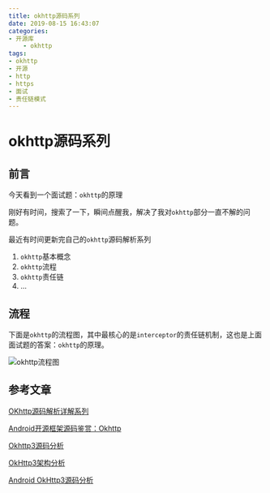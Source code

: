 ```yaml
---
title: okhttp源码系列
date: 2019-08-15 16:43:07
categories:
- 开源库
    - okhttp
tags:
- okhttp
- 开源
- http
- https
- 面试
- 责任链模式
---
```


# okhttp源码系列

## 前言

今天看到一个面试题：`okhttp`的原理

刚好有时间，搜索了一下，瞬间点醒我，解决了我对`okhttp`部分一直不解的问题。

最近有时间更新完自己的`okhttp`源码解析系列


1. `okhttp`基本概念
2. `okhttp`流程
3. `okhttp`责任链
4. ...

## 流程

下面是`okhttp`的流程图，其中最核心的是`interceptor`的责任链机制，这也是上面面试题的答案：`okhttp`的原理。

![okhttp流程图](okhttp流程图.jpg)

## 参考文章

[OKhttp源码解析详解系列](https://www.jianshu.com/p/d98be38a6d3f)

[Android开源框架源码鉴赏：Okhttp](https://juejin.im/post/5a704ed05188255a8817f4c9#heading-0)

[Okhttp3源码分析](https://www.jianshu.com/p/b0353ed71151)

[OkHttp3架构分析](https://www.jianshu.com/p/9deec36f2759)

[Android OkHttp3源码分析](https://blog.csdn.net/baidu_36959886/article/details/90900261)